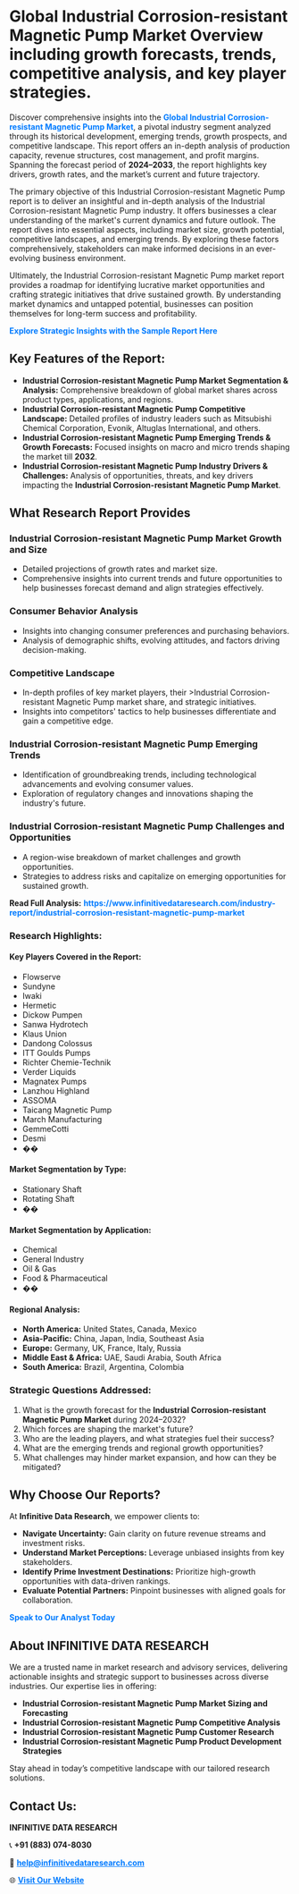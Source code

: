 <h1>Global Industrial Corrosion-resistant Magnetic Pump Market Overview including growth forecasts, trends, competitive analysis, and key player strategies.</h1>
<p>
Discover comprehensive insights into the 
<a href="https://www.infinitivedataresearch.com/industry-report/industrial-corrosion-resistant-magnetic-pump-market" rel="dofollow" style="color: #007BFF; text-decoration: none;"><strong>Global Industrial Corrosion-resistant Magnetic Pump Market</strong></a>, a pivotal industry segment analyzed through its historical development, emerging trends, growth prospects, and competitive landscape. This report offers an in-depth analysis of production capacity, revenue structures, cost management, and profit margins. Spanning the forecast period of <strong>2024–2033</strong>, the report highlights key drivers, growth rates, and the market’s current and future trajectory.
</p>
<p>
The primary objective of this Industrial Corrosion-resistant Magnetic Pump report is to deliver an insightful and in-depth analysis of the Industrial Corrosion-resistant Magnetic Pump industry. It offers businesses a clear understanding of the market's current dynamics and future outlook. The report dives into essential aspects, including market size, growth potential, competitive landscapes, and emerging trends. By exploring these factors comprehensively, stakeholders can make informed decisions in an ever-evolving business environment.
</p>
<p>
Ultimately, the Industrial Corrosion-resistant Magnetic Pump market report provides a roadmap for identifying lucrative market opportunities and crafting strategic initiatives that drive sustained growth. By understanding market dynamics and untapped potential, businesses can position themselves for long-term success and profitability.
</p>
<p>
<a href="https://www.infinitivedataresearch.com/request-sample/reportId=108296" style="color: #007BFF; text-decoration: none;"><strong>Explore Strategic Insights with the Sample Report Here</strong></a>
</p>

<h2>Key Features of the Report:</h2>
<ul>
<li><strong>Industrial Corrosion-resistant Magnetic Pump Market Segmentation & Analysis:</strong> Comprehensive breakdown of global market shares across product types, applications, and regions.</li>
<li><strong>Industrial Corrosion-resistant Magnetic Pump Competitive Landscape:</strong> Detailed profiles of industry leaders such as Mitsubishi Chemical Corporation, Evonik, Altuglas International, and others.</li>
<li><strong>Industrial Corrosion-resistant Magnetic Pump Emerging Trends & Growth Forecasts:</strong> Focused insights on macro and micro trends shaping the market till <strong>2032</strong>.</li>
<li><strong>Industrial Corrosion-resistant Magnetic Pump Industry Drivers & Challenges:</strong> Analysis of opportunities, threats, and key drivers impacting the <strong>Industrial Corrosion-resistant Magnetic Pump Market</strong>.</li>
</ul>

<h2>What Research Report Provides</h2>
<h3>Industrial Corrosion-resistant Magnetic Pump Market Growth and Size</h3>
<ul>
<li>Detailed projections of growth rates and market size.</li>
<li>Comprehensive insights into current trends and future opportunities to help businesses forecast demand and align strategies effectively.</li>
</ul>

<h3>Consumer Behavior Analysis</h3>
<ul>
<li>Insights into changing consumer preferences and purchasing behaviors.</li>
<li>Analysis of demographic shifts, evolving attitudes, and factors driving decision-making.</li>
</ul>

<h3>Competitive Landscape</h3>
<ul>
<li>In-depth profiles of key market players, their >Industrial Corrosion-resistant Magnetic Pump market share, and strategic initiatives.</li>
<li>Insights into competitors' tactics to help businesses differentiate and gain a competitive edge.</li>
</ul>

<h3>Industrial Corrosion-resistant Magnetic Pump Emerging Trends</h3>
<ul>
<li>Identification of groundbreaking trends, including technological advancements and evolving consumer values.</li>
<li>Exploration of regulatory changes and innovations shaping the industry's future.</li>
</ul>

<h3>Industrial Corrosion-resistant Magnetic Pump Challenges and Opportunities</h3>
<ul>
<li>A region-wise breakdown of market challenges and growth opportunities.</li>
<li>Strategies to address risks and capitalize on emerging opportunities for sustained growth.</li>
</ul>
<p><strong>Read Full Analysis:</strong> <a href="https://www.infinitivedataresearch.com/industry-report/industrial-corrosion-resistant-magnetic-pump-market" rel="dofollow" style="color: #007BFF; text-decoration: none;"><strong>https://www.infinitivedataresearch.com/industry-report/industrial-corrosion-resistant-magnetic-pump-market</strong></a></p>
<h3>Research Highlights:</h3>
<h4>Key Players Covered in the Report:</h4>
<ul><li>Flowserve</li><li>Sundyne</li><li>Iwaki</li><li>Hermetic</li><li>Dickow Pumpen</li><li>Sanwa Hydrotech</li><li>Klaus Union</li><li>Dandong Colossus</li><li>ITT Goulds Pumps</li><li>Richter Chemie-Technik</li><li>Verder Liquids</li><li>Magnatex Pumps</li><li>Lanzhou Highland</li><li>ASSOMA</li><li>Taicang Magnetic Pump</li><li>March Manufacturing</li><li>GemmeCotti</li><li>Desmi</li><li>��</li></ul>
<h4>Market Segmentation by Type:</h4>
<ul><li>Stationary Shaft</li><li>Rotating Shaft</li><li>��</li></ul>
<h4>Market Segmentation by Application:</h4>
<ul><li>Chemical</li><li>General Industry</li><li>Oil &amp; Gas</li><li>Food &amp; Pharmaceutical</li><li>��</li></ul>

<h4>Regional Analysis:</h4>
<ul>
<li><strong>North America:</strong> United States, Canada, Mexico</li>
<li><strong>Asia-Pacific:</strong> China, Japan, India, Southeast Asia</li>
<li><strong>Europe:</strong> Germany, UK, France, Italy, Russia</li>
<li><strong>Middle East & Africa:</strong> UAE, Saudi Arabia, South Africa</li>
<li><strong>South America:</strong> Brazil, Argentina, Colombia</li>
</ul>

<h3>Strategic Questions Addressed:</h3>
<ol>
<li>What is the growth forecast for the <strong>Industrial Corrosion-resistant Magnetic Pump Market</strong> during 2024–2032?</li>
<li>Which forces are shaping the market's future?</li>
<li>Who are the leading players, and what strategies fuel their success?</li>
<li>What are the emerging trends and regional growth opportunities?</li>
<li>What challenges may hinder market expansion, and how can they be mitigated?</li>
</ol>

<h2>Why Choose Our Reports?</h2>
<p>At <strong>Infinitive Data Research</strong>, we empower clients to:</p>
<ul>
<li><strong>Navigate Uncertainty:</strong> Gain clarity on future revenue streams and investment risks.</li>
<li><strong>Understand Market Perceptions:</strong> Leverage unbiased insights from key stakeholders.</li>
<li><strong>Identify Prime Investment Destinations:</strong> Prioritize high-growth opportunities with data-driven rankings.</li>
<li><strong>Evaluate Potential Partners:</strong> Pinpoint businesses with aligned goals for collaboration.</li>
</ul>
<p><a href="https://www.infinitivedataresearch.com/industry-report/industrial-corrosion-resistant-magnetic-pump-market" rel="dofollow" style="color: #007BFF; text-decoration: none;"><strong>Speak to Our Analyst Today</strong></a></p>

<h2>About INFINITIVE DATA RESEARCH</h2>
<p>We are a trusted name in market research and advisory services, delivering actionable insights and strategic support to businesses across diverse industries. Our expertise lies in offering:</p>
<ul>
<li><strong>Industrial Corrosion-resistant Magnetic Pump Market Sizing and Forecasting</strong></li>
<li><strong>Industrial Corrosion-resistant Magnetic Pump Competitive Analysis</strong></li>
<li><strong>Industrial Corrosion-resistant Magnetic Pump Customer Research</strong></li>
<li><strong>Industrial Corrosion-resistant Magnetic Pump Product Development Strategies</strong></li>
</ul>
<p>Stay ahead in today’s competitive landscape with our tailored research solutions.</p>

<h2>Contact Us:</h2>
<p><strong>INFINITIVE DATA RESEARCH</strong></p>
<p>📞 <strong>+91 (883) 074-8030</strong></p>
<p>📧 <strong><a href="mailto:help@infinitivedataresearch.com" style="color: #007BFF;">help@infinitivedataresearch.com</a></strong></p>
<p>🌐 <strong><a href="https://www.infinitivedataresearch.com" rel="dofollow" style="color: #007BFF;">Visit Our Website</a></strong></p>
